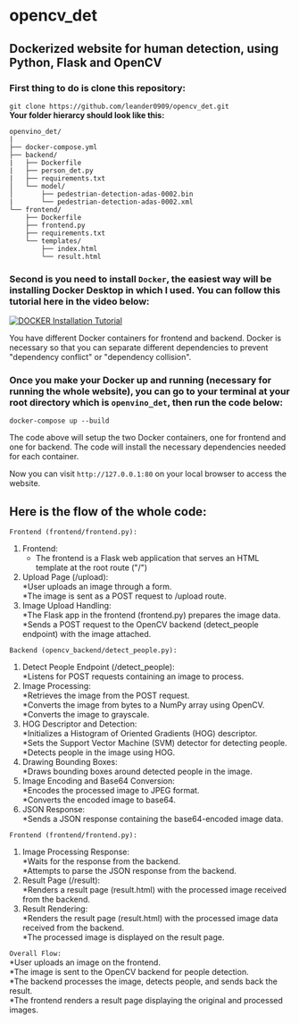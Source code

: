 # opencv_det
## Dockerized website for human detection, using Python, Flask and OpenCV

### **First thing to do is clone this repository:**

``` git clone https://github.com/leander0909/opencv_det.git ``` </br>
**Your folder hierarcy should look like this:**

```
openvino_det/
|
├── docker-compose.yml
├── backend/
|   ├── Dockerfile
|   ├── person_det.py
|   ├── requirements.txt
│   └── model/
│       ├── pedestrian-detection-adas-0002.bin
|       └── pedestrian-detection-adas-0002.xml
└── frontend/
    ├── Dockerfile
    ├── frontend.py
    ├── requirements.txt
    └── templates/
        ├── index.html
        └── result.html
```
### Second is you need to install ```Docker```, the easiest way will be installing Docker Desktop in which I used. You can follow this tutorial here in the video below:

[![DOCKER Installation Tutorial](https://img.youtube.com/vi/XgRGI0Pw2mM&t/0.jpg)](https://www.youtube.com/watch?v=XgRGI0Pw2mM&t=47s)

You have different Docker containers for frontend and backend. Docker is necessary so that you can separate different dependencies to prevent "dependency conflict" or "dependency collision".

### Once you make your Docker up and running (necessary for running the whole website), you can go to your terminal at your root directory which is ```openvino_det```, then run the code below:

``` docker-compose up --build ```

The code above will setup the two Docker containers, one for frontend and one for backend. The code will install the necessary dependencies needed for each container.

Now you can visit ``` http://127.0.0.1:80 ``` on your local browser to access the website.




## Here is the flow of the whole code:
```Frontend (frontend/frontend.py):```
1. Frontend: <br />
    - The frontend is a Flask web application that serves an HTML template at the root route ("/")
2. Upload Page (/upload): <br />
  *User uploads an image through a form. <br />
  *The image is sent as a POST request to /upload route.
3. Image Upload Handling: <br />
  *The Flask app in the frontend (frontend.py) prepares the image data. <br />
  *Sends a POST request to the OpenCV backend (detect_people endpoint) with the image attached.




```Backend (opencv_backend/detect_people.py):``` <br />
1. Detect People Endpoint (/detect_people): <br />
  *Listens for POST requests containing an image to process.
2. Image Processing: <br />
  *Retrieves the image from the POST request. <br />
  *Converts the image from bytes to a NumPy array using OpenCV. <br />
  *Converts the image to grayscale.
3. HOG Descriptor and Detection: <br />
  *Initializes a Histogram of Oriented Gradients (HOG) descriptor. <br />
  *Sets the Support Vector Machine (SVM) detector for detecting people. <br />
  *Detects people in the image using HOG.
4. Drawing Bounding Boxes: <br />
  *Draws bounding boxes around detected people in the image.
5. Image Encoding and Base64 Conversion: <br />
  *Encodes the processed image to JPEG format. <br />
  *Converts the encoded image to base64.
6. JSON Response: <br />
  *Sends a JSON response containing the base64-encoded image data.


```Frontend (frontend/frontend.py):``` <br />
1. Image Processing Response: <br />
  *Waits for the response from the backend. <br />
  *Attempts to parse the JSON response from the backend.
2. Result Page (/result): <br />
  *Renders a result page (result.html) with the processed image received from the backend. <br />
3. Result Rendering: <br />
  *Renders the result page (result.html) with the processed image data received from the backend. <br />
  *The processed image is displayed on the result page. <br />

   

```Overall Flow:``` <br />
  *User uploads an image on the frontend. <br />
  *The image is sent to the OpenCV backend for people detection. <br />
  *The backend processes the image, detects people, and sends back the result. <br />
  *The frontend renders a result page displaying the original and processed images.
